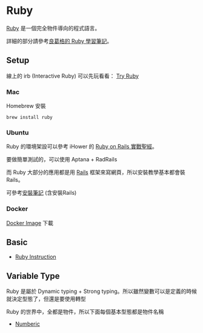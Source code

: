 # Ruby

[Ruby](https://www.ruby-lang.org/zh_tw/) 是一個完全物件導向的程式語言。

詳細的部分請參考[良葛格的 Ruby 學習筆記](http://openhome.cc/Gossip/Ruby/)。

## Setup

線上的 irb (Interactive Ruby) 可以先玩看看： [Try Ruby](http://tryruby.org/levels/1/challenges/0)

### Mac

Homebrew 安裝

```
brew install ruby
```

### Ubuntu

Ruby 的環境架設可以參考 iHower 的 [Ruby on Rails 實戰聖經](http://ihower.tw/rails3/installation.html)。

要做簡單測試的，可以使用 Aptana + RadRails

而 Ruby 大部分的應用都是用 [Rails]((/framework/ror)) 框架來寫網頁，所以安裝教學基本都會裝 Rails。

可參考[安裝筆記](/framework/ror/started.md) (含安裝Rails)

### Docker

[Docker Image](https://registry.hub.docker.com/_/ruby/) 下載

## Basic

* [Ruby Instruction](ruby-instruction.md)

## Variable Type

Ruby 是屬於 Dynamic typing + Strong typing。所以雖然變數可以是定義的時候就決定型態了，但還是要使用轉型

Ruby 的世界中，全都是物件，所以下面每個基本型態都是物件名稱

* [Numberic](numberic.md)
